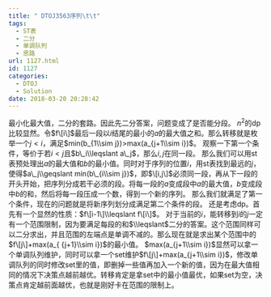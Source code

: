 ```yaml
---
title: " DTOJ3563序列\t\t"
tags:
  - ST表
  - 二分
  - 单调队列
  - 思路
url: 1127.html
id: 1127
categories:
  - DTOJ
  - Solution
date: 2018-03-20 20:28:42
---
```


最小化最大值，二分的套路。因此先二分答案，问题变成了是否能分段。 $n^2$的dp比较显然。令$f\[i\]$最后一段以$i$结尾的最小的$a$的最大值之和。那么转移就是枚举一个$j<i$，满足$min(b_{1\\sim j})>max(a_{j+1\\sim i})$。 观察一下第一个条件，等价于若$i<j$且$b\_i\\leqslant a\_j$，那么$i,j$在同一段。 那么我们可以用st表预处理出$a$的最大值和$b$的最小值。同时对于序列的位置$i$，用st表找到最远的$j$，使得$a\_j\\geqslant min(b\_{i\\sim j})$，即$\[i,j\]$必须同一段，再从下一段的开头开始，把序列分成若干必须的段。将每一段的$a$变成段中$a$的最大值，$b$变成段中$b$的和，然后将每一段压成一个数，得到一个新的序列。 那么我们就满足了第一个条件，现在的问题就是将新序列划分成满足第二个条件的段。 还是考虑dp。首先有一个显然的性质：$f\[i-1\]\\leqslant f\[i\]$。 对于当前的$i$，能转移到$i$的$j$一定有一个范围限制，因为要满足每段的和$\\leqslant$二分的答案。这个范围同样可以二分求出，并且范围的左端点是单调不减的。那么现在就是求出某个范围中的$f\[j\]+max(a_{ {j+1}\\sim i})$的最小值。 $max(a_{j+1\\sim i})$显然可以拿一个单调队列维护，同时可以拿一个set维护$f\[j\]+max(a_{j+1\\sim i})$，修改单调队列的同时修改set里的值，即删掉一些值再加入一个新的值，因为在最大值相同的情况下决策点越前越优。转移肯定是拿set中的最小值最优，如果set为空，决策点肯定越前面越优，也就是刚好卡在范围的限制上。